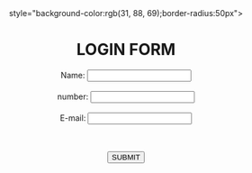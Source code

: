 <center>
 <form>style="background-color:rgb(31, 88, 69);border-radius:50px">
           <h1>LOGIN FORM</h1>
<label for="name">Name:</label>
<input type="text" id="name" name="name">
<br>
<br>
<label for="PHONE NUMBER">number:</label>
<input type="number:" id="number" name="number">
<br>
<br>
<label for="email">E-mail:</label>
<input type="email:" id="email" name="email">
<br>
<br>
<br>

<button> SUBMIT</button>
<br>
<br>

</form>
</center>
